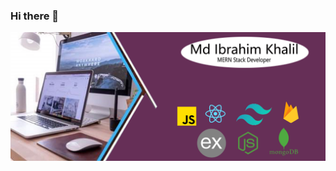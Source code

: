 ### Hi there 👋

[![Cover Image](https://raw.githubusercontent.com/ibrahim-khalil0/ibrahim-khalil0/main/images/ibrahin.jpg)](https://github.com/ibrahim-khalil0)

<!--
**ibrahim-khalil0/ibrahim-khalil0** is a ✨ _special_ ✨ repository because its `README.md` (this file) appears on your GitHub profile.

Here are some ideas to get you started:

- 🔭 I’m currently working on ...
- 🌱 I’m currently learning ...
- 👯 I’m looking to collaborate on ...
- 🤔 I’m looking for help with ...
- 💬 Ask me about ...
- 📫 How to reach me: ...
- 😄 Pronouns: ...
- ⚡ Fun fact: ...
-->
